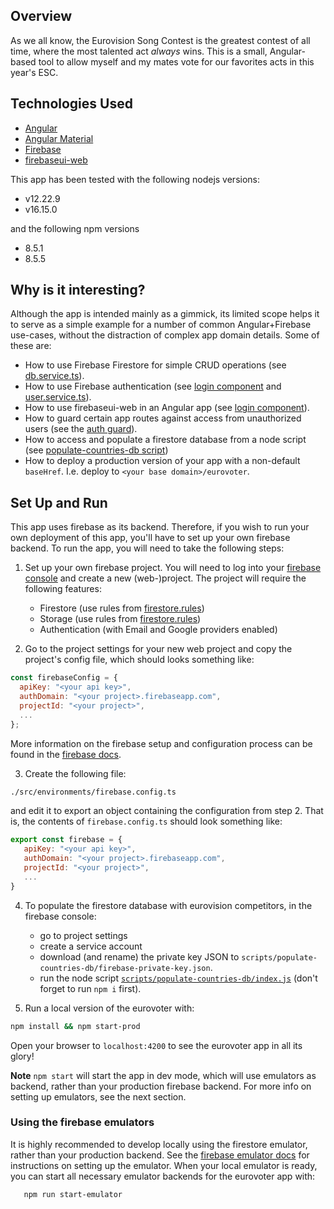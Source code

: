 ## Overview
As we all know, the Eurovision Song Contest is the greatest contest of all time, where the most talented act *always* wins. 
This is a small, Angular-based tool to allow myself and my mates vote for our favorites acts in this year's ESC.

## Technologies Used
* [Angular](https://angular.io/)
* [Angular Material](https://material.angular.io/)
* [Firebase](https://firebase.google.com/)
* [firebaseui-web](https://github.com/firebase/firebaseui-web)

This app has been tested with the following nodejs versions:
* v12.22.9
* v16.15.0

and the following npm versions
* 8.5.1
* 8.5.5

## Why is it interesting?
Although the app is intended mainly as a gimmick, its limited scope helps it to serve as a simple example for a number of common Angular+Firebase use-cases, without the distraction of complex app domain details. Some of these are:

* How to use Firebase Firestore for simple CRUD operations (see [db.service.ts](./src/app/services/db.service.ts)).
* How to use Firebase authentication (see [login component](./src/app/components/login/login.component.ts) and [user.service.ts](./src/app/services/user.service.ts)).
* How to use firebaseui-web in an Angular app (see [login component](./src/app/components/login/login.component.ts)).
* How to guard certain app routes against access from unauthorized users (see the [auth guard](./src/app/guards/auth.guard.ts)).
* How to access and populate a firestore database from a node script (see [populate-countries-db script](./scripts/populate-countries-db/index.js))
* How to deploy a production version of your app with a non-default `baseHref`. I.e. deploy to `<your base domain>/eurovoter`. 

## Set Up and Run
This app uses firebase as its backend. Therefore, if you wish to run your own deployment of this app, you'll have to set up your own firebase backend.
To run the app, you will need to take the following steps:

1. Set up your own firebase project. You will need to log into your [firebase console](https://firebase.google.com) and create a new (web-)project. The project will require the following features:
   - Firestore (use rules from [firestore.rules](./firestore.rules))
   - Storage (use rules from [firestore.rules](./firestore.rules))
   - Authentication (with Email and Google providers enabled)

2. Go to the project settings for your new web project and copy the project's config file, which should looks something like:
```js
const firebaseConfig = {
  apiKey: "<your api key>",
  authDomain: "<your project>.firebaseapp.com",
  projectId: "<your project>",
  ...
};
```
More information on the firebase setup and configuration process can be found in the [firebase docs](https://firebase.google.com/docs/web/setup?authuser=0&hl=en#add-sdks-initialize).

3. Create the following file:
```sh
./src/environments/firebase.config.ts
```
and edit it to export an object containing the configuration from step 2. That is, the contents of `firebase.config.ts` should look something like: 
   ```js
   export const firebase = {
      apiKey: "<your api key>",
      authDomain: "<your project>.firebaseapp.com",
      projectId: "<your project>",
      ...
   }
   ```

4. To populate the firestore database with eurovision competitors, in the firebase console:
   * go to project settings
   * create a service account
   * download (and rename) the private key JSON to `scripts/populate-countries-db/firebase-private-key.json`.
   * run the node script [`scripts/populate-countries-db/index.js`](./scripts/populate-countries-db/index.js) (don't forget to run `npm i` first).

5. Run a local version of the eurovoter with:
```sh
npm install && npm start-prod
```
Open your browser to `localhost:4200` to see the eurovoter app in all its glory!

**Note** `npm start` will start the app in dev mode, which will use emulators as backend, rather than your production firebase backend. For more info on setting up emulators, see the next section.

### Using the firebase emulators
It is highly recommended to develop locally using the firestore emulator, rather than your production backend. See the [firebase emulator docs](https://firebase.google.com/docs/emulator-suite?hl=en) for instructions on setting up the emulator. When your local emulator is ready, you can start all necessary emulator backends for the eurovoter app with: 
```sh
   npm run start-emulator
```